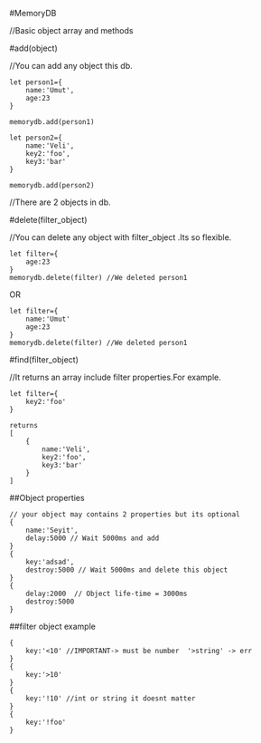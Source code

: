 #MemoryDB

//Basic object array and methods

#add(object)

//You can add any object this db.

    let person1={
        name:'Umut',
        age:23
    }

    memorydb.add(person1)

    let person2={
        name:'Veli',
        key2:'foo',
        key3:'bar'
    }

    memorydb.add(person2)

//There are 2 objects in db.

#delete(filter_object)

//You can delete any object with filter_object .Its so flexible.

    let filter={
        age:23
    }
    memorydb.delete(filter) //We deleted person1


OR

    let filter={
        name:'Umut'
        age:23
    }
    memorydb.delete(filter) //We deleted person1


#find(filter_object)

//It returns an array include filter properties.For example.

    let filter={
        key2:'foo'
    }

    returns
    [
        {
            name:'Veli',
            key2:'foo',
            key3:'bar'
        }
    ]

##Object properties

    // your object may contains 2 properties but its optional
    {
        name:'Seyit',
        delay:5000 // Wait 5000ms and add
    }
    {
        key:'adsad',
        destroy:5000 // Wait 5000ms and delete this object
    }
    {
        delay:2000  // Object life-time = 3000ms
        destroy:5000
    }


##filter object example

    {
        key:'<10' //IMPORTANT-> must be number  '>string' -> err
    }
    {
        key:'>10' 
    }
    {
        key:'!10' //int or string it doesnt matter
    }
    {
        key:'!foo' 
    }



